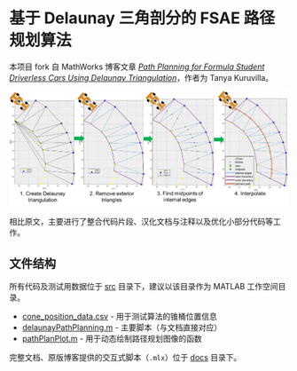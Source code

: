 # 基于 Delaunay 三角剖分的 FSAE 路径规划算法

本项目 fork 自 MathWorks 博客文章 [*Path Planning for Formula Student Driverless Cars Using Delaunay Triangulation*](https://blogs.mathworks.com/student-lounge/2022/10/03/path-planning-for-formula-student-driverless-cars-using-delaunay-triangulation/?from=cn)，作者为 Tanya Kuruvilla。

![算法主要流程](docs/images/22oct3_3.png)

相比原文，主要进行了整合代码片段、汉化文档与注释以及优化小部分代码等工作。

## 文件结构

所有代码及测试用数据位于 [src](src/) 目录下，建议以该目录作为 MATLAB 工作空间目录。

- [cone_position_data.csv](src/cone_position_data.csv) - 用于测试算法的锥桶位置信息
- [delaunayPathPlanning.m](src/delaunayPathPlanning.m) - 主要脚本（与文档直接对应）
- [pathPlanPlot.m](src/pathPlanPlot.m) - 用于动态绘制路径规划图像的函数

完整文档、原版博客提供的交互式脚本（`.mlx`）位于 [docs](docs/) 目录下。
